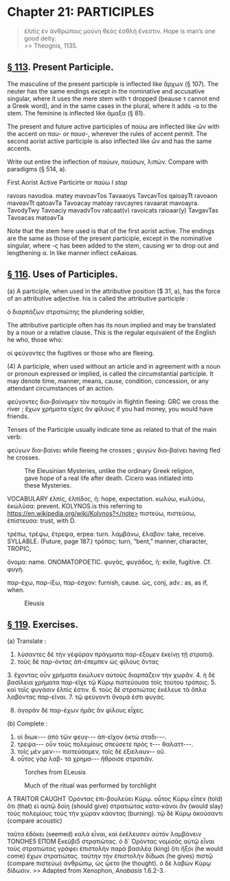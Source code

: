 # Chapter 21: PARTICIPLES

>  ἐλπὶς ἐν ἀνθρώποις μούνη θεὸς ἐσθλὴ ἔνεστιν.</quote> <quote xml:lang="eng">Hope is man’s one good deity.<br/> >> Theognis, 1135.



## [§ 113](#para113). Present Participle.


The masculine of the present
participle is inflected like ἄρχων (§ 107). The neuter has
the same endings except in the nominative and accusative
singular, where it uses the mere stem with τ dropped (beause τ cannot end a Greek word), and in the same cases
in the plural, where it adds -α to the stem. The feminine
is inflected like ἅμαξα (§ 81).

<div type="textpart" subtype="para" n="114">


The present and future active participles of παύω
are inflected like ὤν with the accent on παυ- or παυσ-,
wherever the rules of accent permit. The second aorist
active participle is also inflected like ὤν and has the same
accents.



Write out entire the inflection of παύων, παύσων, λιπών.
Compare with paradigms (§ 514, a).



<pb n="65"/>


<div type="textpart" subtype="para" n="115">


First Aorist Active Particirte or παύω *I stop*

ravoas navodoa. matey
mavoavTos Tavaaoys TavcavTos
qaioayTt ravoaon maveavTt
qatoavTa Tavoacay matoay
ravcayres ravaarat mavoayra.
TavodyTwy Tavoaciy mavadvTov
ratcaat(v) ravoicats raioaar(y)
TavgavTas Tavoacas matoavTa

Note that the stem here used is that of the first aorist active. The
endings are the same as those of the present participle, except in the
nominative singular, where -ς has been added to the stem, causing wr
to drop out and lengthening α. In like manner inflect ceAaioas.

## [§ 116](#para116). Uses of Participles.


(a) A participle, when used in
the attributive position ($ 31, a), has the force of an attributive adjective. his is called the attributive participle :

ὁ διαρπάζων στρατιώτης the plundering soldier,

The attributive participle often has its noun implied
and may be translated by a noun or a relative clause. This
is the regular equivalent of the English he who, those who:

οἱ φεύγοντες the fugitives or those who are fleeing.

(4) A participle, when used without an article and in
agreement with a noun or pronoun expressed or implied,
is called the circumstantial participle. It may denote time,
manner, means, cause, condition, concession, or any attendant
circumstances of an action.

φεύγοντες δια-βαίνομεν τὸν ποταμόν in flight<note>in fleeing: GRC</note> we cross the river ;
ἔχων χρήματα εἶχες ἂν φίλους if you had money, you would have friends.

<div type="textpart" subtype="para" n="117">


Tenses of the Participle usually indicate time as
related to that of the main verb:

φεύγων δια-βαίνει while fleeing he crosses ;
φυγὼν δια-βαίνει having fled he crosses.

<pb n="66"/>
<figure><head>The Eleusinian Mysteries, unlike the ordinary Greek religion, gave hope
of a real life after death. Cicero was initiated into these Mysteries.</head></figure>

<div type="textpart" subtype="para" n="118">


VOCABULARY
<rs type="lemma">ἐλπίς</rs>, ἐλπίδος, ἡ: hope, expectation.
<rs type="lemma">κωλύω</rs>, κωλύσω, ἐκώλῦσα: prevent. KOLYNOS.<note>is this referring to https://en.wikipedia.org/wiki/Kolynos?</note>
<rs type="lemma">πιστεύω</rs>, πιστεύσω, ἐπίστευσα: trust, with D.

<rs type="lemma">τρέπω</rs>, τρέψω, ἔτρεψα, erpea: turn.
<rs type="lemma">λαμβάνω</rs>, ἔλαβον: take, receive.  SYLLABLE. (Future, page 187.)
<rs type="lemma">τρόπος</rs>: turn, “bent,” manner, character, TROPIC,

<rs type="lemma">ὄνομα</rs>: name. ONOMATOPOETIC.
<rs type="lemma">φυγάς</rs>, φυγάδος, ἡ: exile, fugitive. Cf. φυγή.



<rs type="lemma">παρ-έχω</rs>, παρ-ίξω, παρ-έσχον: furnish, cause.
<rs type="lemma">ὡς</rs>, conj, adv.: as, as if, when.

<figure><head>Eleusis</head></figure>



## [§ 119](#para119). Exercises.




(a) Translate :

1. λύσαντες δὲ τὴν γέφῦραν πράγματα παρ-έξομεν ἐκείνῃ τῇ στρατιᾷ.
2. τοὺς δὲ παρ-όντας ἀπ-έπεμπεν ὡς φίλους ὄντας
<pb n="67"/>
3. ἔχοντας οὖν χρήματα ἐκώλυεν αὐτοὺς διαρπάζειν τὴν χωρᾶν.
4. ἡ δὲ βασίλεια χρήματα παρ-εῖχε τῷ Κύρῳ πιστεύουσα τοῖς τούτου τρόποις.
5. καὶ τοῖς φυγάσιν ἐλπίς ἐστιν.
6. τοὺς δὲ στρατιώτας ἐκέλευε τὰ ὅπλα λαβόντας παρ-εῖναι.
7. τῷ φεύγοντι ὄνομά ἐστι φυγάς.

8. ἀγορὰν δὲ παρ-έχων ἡμᾶς ἂν φίλους εἶχες.

(b) Complete :

1. οἱ διωκ--- ἀπὸ τῶν φευγ--- ἀπ-εῖχον ὀκτὼ σταδι---.
2. τρεψα--- οὖν τοὺς πολεμίους σπεύσετε πρὸς τ--- θαλαττ---.
3. τοῖς μὲν μεν--- πιστεύσομεν, τοῖς δὲ ἐξιελαυν-- οὔ.
4. οὗτος γὰρ λαβ- τὰ χρημα--- ἤθροισε στρατιᾶν.

<figure><head>Torches from ELeusis</head>


Much of the ritual was performed by torchlight</figure>





<div type="textpart" subtype="para" n="120">


A TRAITOR CAUGHT
<quote xml:lang="grc">Ὀρόντας ἐπι-βουλεύει Κύρῳ.
οὗτος Κύρῳ εἶπεν (told) ὅτι (that)
εἰ αὐτῷ δοίη (should give) στρατιώτας κατα-κάνοι ἂν (would slay)
τοὺς πολεμίους τοὺς τὴν χώραν κάοντας (burning). τῷ δὲ Κύρῳ
ἀκούσαντι (compare acoustic)

ταῦτα ἐδόκει (seemed) καλὰ εἶναι,
καὶ ἐκέλευσεν αὐτὸν λαμβάνειν ΤΟΝΟΗΕ5 ΕΠῸΜ Εκεῦβι5
στρατιώτας. ὁ δ᾽ Ὀρόντας νομίσᾱς αὑτῷ εἶναι τοὺς στρατιώτας γράφει ἐπιστολὴν παρὰ βασιλέᾳ (king) ὅτι ἥξοι (he would
come) ἔχων στρατιώτας. ταύτην τὴν ἐπιστολὴν δίδωσι
(he gives) πιστῷ (compare πιστεύω) ἀνθρώπῳ, ὡς ᾧετο
(he thought). ὁ δὲ λαβὼν Κύρῳ δίδωσιν.</quote> <quote xml:lang="eng"></quote> >> Adapted from Xenophon, *Anabasis* 1.6.2-3.


<pb n="68"/>




